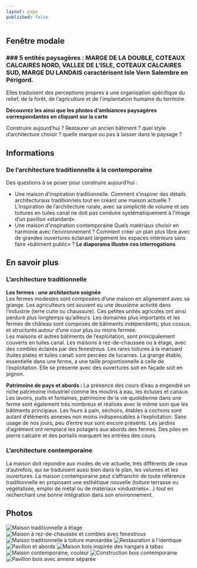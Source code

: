 ```yaml
---
layout: page
published: false
---
```


## Fenêtre modale
### ### 5 entités paysagères : MARGE DE LA DOUBLE, COTEAUX CALCAIRES NORD, VALLEE DE L’ISLE, COTEAUX CALCAIRES SUD, MARGE DU LANDAIS caractérisent Isle Vern Salembre en Périgord.

Elles traduisent des perceptions propres à une organisation spécifique du relief, de la forêt, de l’agriculture et de l’implantation humaine du territoire.

**Découvrez les ainsi que les photos d’ambiances paysagères correspondantes en cliquant sur la carte**

Construire aujourd’hui ? Restaurer un ancien bâtiment ? quel style d’architecture choisir ? quelle marque ou pas à laisser dans le paysage ?

## Informations
### De l’architecture traditionnelle à la contemporaine
Des questions à se poser pour construire aujourd’hui :
- Une maison d’inspiration traditionnelle.
Comment s’inspirer des détails architecturaux traditionnels tout en créant une maison actuelle ? L’inspiration de l’architecture rurale, avec sa simplicité de volume et ses toitures en tuiles canal ne doit pas conduire systématiquement à l’image d’un pavillon «standard».  
- Une maison d’inspiration contemporaine
Quels matériaux choisir en harmonie avec l’environnement ? Comment créer un plan plus libre avec de grandes ouvertures éclairant largement les espaces intérieurs sans faire «bâtiment public» ?
**Le diaporama illustre ces interrogations**


## En savoir plus
### L’architecture traditionnelle

**Les fermes : une architecture soignée**	
Les fermes modestes sont composées d’une maison en alignement avec sa grange. Les agriculteurs ont souvent eu une deuxième activité dans l’industrie (terre cuite ou chaussure). Ces petites unités agricoles ont ainsi perduré plus longtemps qu’ailleurs. Les domaines plus importants et les fermes de château sont composés de bâtiments indépendants, plus cossus, et structurés autour d’une cour plus ou moins fermée.	
Les maisons et autres bâtiments de l’exploitation, sont principalement couverts en tuiles canal. Les maisons à rez-de-chaussée ou à étage, avec des combles éclairés par des fenestrous. Les rares toitures à la mansard (tuiles plates et tuiles canal) sont percées de lucarnes.
La grange étable, essentielle dans une ferme, a une taille proportionnelle à celle de l’exploitation. Elle se présente avec des ouvertures soit en façade soit en pignon.

**Patrimoine de pays et abords :**
La présence des cours d’eau a engendré un riche patrimoine industriel comme les moulins à eau, les écluses et canaux.
Les lavoirs, puits et fontaines, patrimoine de la vie quotidienne dans une ferme sont également très nombreux et réalisés avec le même soin que les bâtiments principaux.
Les fours à pain, séchoirs, étables à cochons sont autant d’éléments annexes non moins indispensables à l’exploitation. Sans usage de nos jours, peu d’entre eux sont encore présents.
Les jardins d’agrément ont remplacé les potagers aux abords des fermes. Des piles en pierre calcaire et des portails marquent les entrées des cours.

### L’architecture contemporaine

La maison doit répondre aux modes de vie actuelle, très différents de ceux d’autrefois, qui se traduisent aussi bien dans le plan, les volumes et les ouvertures.
La maison contemporaine peut s’affranchir de toute référence traditionnelle en proposant une esthétique nouvelle (toiture terrasse ou végétalisée, emploi de métal ou de matériaux «industriels»…) tout en recherchant une bonne intégration dans son environnement.






## Photos
![Maison traditionnelle à étage](data/images/1/architecture/1_architecture_1.jpg)
![Maison à rez-de-chaussée et combles avec fenestrous](data/images/1/architecture/1_architecture_2.jpg)
![Maison traditionnelle à toiture mansardée](data/images/1/architecture/1_architecture_3.jpg)
![Restauration à l'identique](data/images/1/architecture/1_architecture_4.jpg)
![Pavillon et abords](data/images/1/architecture/1_architecture_5.jpg)
![Maison bois inspirée des hangars à tabac](data/images/1/architecture/1_architecture_6.jpg)
![Maison contemporaine, couleur ](data/images/1/architecture/1_architecture_7.jpg)
![Construction bois contemporaine](data/images/1/architecture/1_architecture_8.jpg)
![Pavillon bois avec annexe séparée](data/images/1/architecture/1_architecture_9.jpg)
